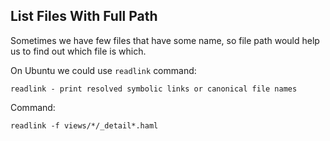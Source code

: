 ## List Files With Full Path

Sometimes we have few files that have some name, so file path would help us
to find out which file is which.

On Ubuntu we could use `readlink` command: 

`readlink - print resolved symbolic links or canonical file names`

Command:

`readlink -f views/*/_detail*.haml`

